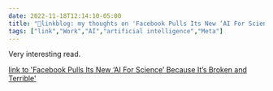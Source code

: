 ```yaml
---
date: 2022-11-18T12:14:10-05:00
title: "🔗linkblog: my thoughts on 'Facebook Pulls Its New ‘AI For Science’ Because It’s Broken and Terrible'"
tags: ["link","Work","AI","artificial intelligence","Meta"]
---
```

Very interesting read.  
 

[link to 'Facebook Pulls Its New ‘AI For Science’ Because It’s Broken and Terrible'](https://www.vice.com/en/article/3adyw9/facebook-pulls-its-new-ai-for-science-because-its-broken-and-terrible)

